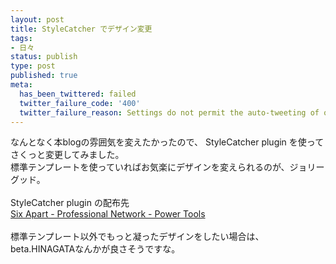 ```yaml
---
layout: post
title: StyleCatcher でデザイン変更
tags:
- 日々
status: publish
type: post
published: true
meta:
  has_been_twittered: failed
  twitter_failure_code: '400'
  twitter_failure_reason: Settings do not permit the auto-tweeting of old posts
---
```

なんとなく本blogの雰囲気を変えたかったので、 StyleCatcher plugin を使ってさくっと変更してみました。<br /> 標準テンプレートを使っていればお気楽にデザインを変えられるのが、ジョリーグッド。<br /> <br />StyleCatcher plugin の配布先<br /> <a title="Six Apart - Professional Network - Power Tools" href="http://www.sixapart.com/pronet/docs/powertools">Six Apart - Professional Network - Power Tools</a> <br /><br /> 標準テンプレート以外でもっと凝ったデザインをしたい場合は、beta.HINAGATAなんかが良さそうですな。
